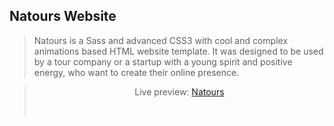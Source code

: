 ## Natours Website
>Natours is a Sass and advanced CSS3 with cool and complex animations based HTML website template. It was designed to be used by a tour company or a startup with a young spirit and positive energy, who want to create their online presence.

><p align="center"> Live preview: <a href="https://natourswebsite.netlify.app/">Natours</a></p><br>


